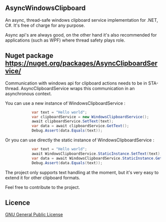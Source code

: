 ## AsyncWindowsClipboard
An async, thread-safe windows clipboard service implementation for .NET, C#. It's free of charge for any purpose.

Async api's are always good, on the other hand it's also recommended for applications (such as WPF) where thread safety plays role.

## Nuget package https://nuget.org/packages/AsyncClipboardService/

Communication with windows api for clipboard actions needs to be in STA-thread. AsyncClipboardService wraps this communication in an asynchronous context.

You can use a new instance of WindowsClipboardService :

```c#
            var text = "Hello world";
            var clipboardService = new WindowsClipboardService();
            await clipboardService.SetText(text);
            var data = await clipboardService.GetText();
            Debug.Assert(data.Equals(text));
```

Or you can use directly the static instance of WindowsClipboardService :
```c#
            var text = "Hello world";
            await WindowsClipboardService.StaticInstance.SetText(text);
            var data = await WindowsClipboardService.StaticInstance.GetText();
            Debug.Assert(data.Equals(text));
```

The project only supports text handling at the moment, but it's very easy to extend it for other clipboard formats.

Feel free to contribute to the project.

## Licence

[GNU General Public License](./LICENSE.txt)
